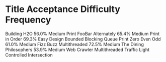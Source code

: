 # Title Acceptance Difficulty Frequency

Building H2O 56.0% Medium
Print FooBar Alternately 65.4% Medium
Print in Order 69.3% Easy
Design Bounded Blocking Queue
Print Zero Even Odd 61.0% Medium
Fizz Buzz Multithreaded 72.5% Medium
The Dining Philosophers 53.9% Medium
Web Crawler Multithreaded
Traffic Light Controlled Intersection

